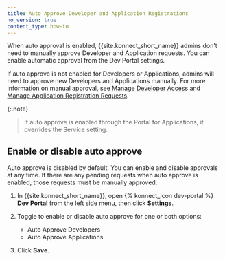 ```yaml
---
title: Auto Approve Developer and Application Registrations
no_version: true
content_type: how-to
---
```


When auto approval is enabled, {{site.konnect_short_name}} admins don't
need to manually approve Developer and Application requests. You can enable automatic approval from the Dev Portal settings.

If auto approve is not enabled for Developers or Applications, admins will need to approve new Developers and Applications manually. For more information on manual approval, see [Manage Developer Access](/konnect/dev-portal/access-and-approval/manage-devs/) and [Manage Application Registration Requests](/konnect/dev-portal/access-and-approval/manage-app-reg-requests/).

{:.note}
> If auto approve is enabled through the Portal for Applications, it overrides the Service setting.

## Enable or disable auto approve

Auto approve is disabled by default. You can enable and disable approvals at any time. If there are any pending requests when auto approve is enabled, those requests must be manually approved.

1. In {{site.konnect_short_name}}, open {% konnect_icon dev-portal %}
 **Dev Portal** from the left side menu, then click **Settings**.

1. Toggle to enable or disable auto approve for one or both options:
      * Auto Approve Developers
      * Auto Approve Applications

1. Click **Save**.
